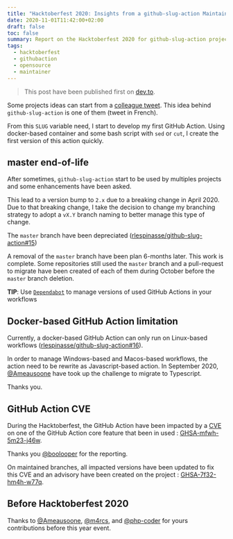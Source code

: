 ```yaml
---
title: "Hacktoberfest 2020: Insights from a github-slug-action Maintainer"
date: 2020-11-01T11:42:00+02:00
draft: false
toc: false
summary: Report on the Hacktoberfest 2020 for github-slug-action project.
tags: 
  - hacktoberfest
  - githubaction
  - opensource
  - maintainer
---
```


> This post have been published first on [dev.to](https://dev.to/rlespinasse/hacktoberfest-2020-maintainer-of-github-slug-action-49bi).

Some projects ideas can start from a [colleague tweet](https://twitter.com/ameausoone/status/1191827751751299074).
This idea behind `github-slug-action` is one of them (tweet in French).

From this `SLUG` variable need, I start to develop my first GitHub Action. Using docker-based container and some bash script with `sed` or `cut`, I create the first version of this action quickly.

## master end-of-life

After sometimes, `github-slug-action` start to be used by multiples projects and some enhancements have been asked.

This lead to a version bump to `2.x` due to a breaking change in April 2020.
Due to that breaking change, I take the decision to change my branching strategy to adopt a `vX.Y` branch naming to better manage this type of change.

The `master` branch have been depreciated ([rlespinasse/github-slug-action#15](https://github.com/rlespinasse/github-slug-action/issues/15))

A removal of the `master` branch have been plan 6-months later.
This work is complete.
Some repositories still used the `master` branch and a pull-request to migrate have been created of each of them during October before the `master` branch deletion.

**TIP**: Use [`Dependabot`](https://dependabot.com/github-actions/) to manage versions of used GitHub Actions in your workflows

## Docker-based GitHub Action limitation

Currently, a docker-based GitHub Action can only run on Linux-based workflows ([rlespinasse/github-slug-action#16](https://github.com/rlespinasse/github-slug-action/issues/16)).

In order to manage Windows-based and Macos-based workflows, the action need to be rewrite as Javascript-based action.
In September 2020, [@Ameausoone](https://github.com/Ameausoone) have took up the challenge to migrate to Typescript.

Thanks you.

## GitHub Action CVE

During the Hacktoberfest, the GitHub Action have been impacted by a [CVE](https://en.wikipedia.org/wiki/Common_Vulnerabilities_and_Exposures) on one of the GitHub Action core feature that been in used : [GHSA-mfwh-5m23-j46w](https://github.com/actions/toolkit/security/advisories/GHSA-mfwh-5m23-j46w).

Thanks you [@boolooper](https://github.com/boolooper) for the reporting.

On maintained branches, all impacted versions have been updated to fix this CVE and an advisory have been created on the project : [GHSA-7f32-hm4h-w77q](https://github.com/rlespinasse/github-slug-action/security/advisories/GHSA-7f32-hm4h-w77q).

## Before Hacktoberfest 2020

Thanks to [@Ameausoone](https://github.com/Ameausoone), [@m4rcs](https://github.com/m4rcs), and [@php-coder](https://github.com/php-coder) for yours contributions before this year event.
